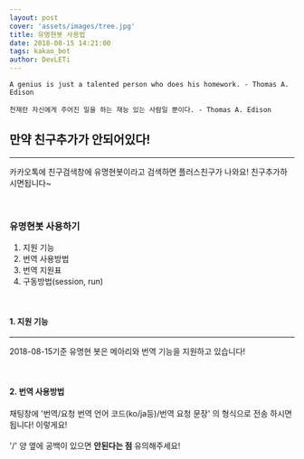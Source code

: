 ```yaml
---
layout: post
cover: 'assets/images/tree.jpg'
title: 유명현봇 사용법
date: 2018-08-15 14:21:00
tags: kakao_bot
author: DevLETi
---
```



```
A genius is just a talented person who does his homework. - Thomas A. Edison

천재란 자신에게 주어진 일을 하는 재능 있는 사람일 뿐이다. - Thomas A. Edison
```


## 만약 친구추가가 안되어있다!
<hr />

<p>카카오톡에 친구검색창에 유명현봇이라고 검색하면 플러스친구가 나와요! 친구추가하시면됩니다~</p>


<br/>

<h3>유명현봇 사용하기</h3>

<ol>
<li>지원 기능</li>
<li>번역 사용방법</li>
<li>번역 지원표</li>
<li>구동방법(session, run)</li>
</ol>


<br/>

<h4>1. 지원 기능</h4>
<hr />

<p>2018-08-15기준 유명현 봇은 메아리와 번역 기능을 지원하고 있습니다!</p>


<br/>

<h4>2. 번역 사용방법</h4>

<p>채팅창에 '번역/요청 번역 언어 코드(ko/ja등)/번역 요청 문장' 의 형식으로 전송 하시면 됩니다! 이렇게요!<br/>
<amp-img src="{{ site.baseurl }}assets/bot_ex/trans_ex.png" width="257" height="440" layout="responsive" alt="" class="mb3"></amp-img><br/>
'/' 양 옆에 공백이 있으면 <strong>안된다는 점</strong> 유의해주세요!</p>
<table>
</table>
